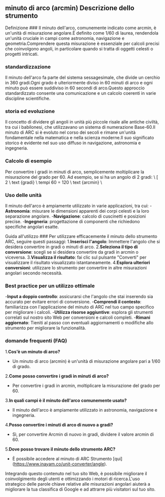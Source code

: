 ## minuto di arco (arcmin) Descrizione dello strumento

Definizione ###
Il minuto dell'arco, comunemente indicato come arcmin, è un'unità di misurazione angolare.È definito come 1/60 di laurea, rendendola un'unità cruciale in campi come astronomia, navigazione e geometria.Comprendere questa misurazione è essenziale per calcoli precisi che coinvolgono angoli, in particolare quando si tratta di oggetti celesti o progetti intricati.

### standardizzazione
Il minuto dell'arco fa parte del sistema sessagesimale, che divide un cerchio in 360 gradi.Ogni grado è ulteriormente diviso in 60 minuti di arco e ogni minuto può essere suddiviso in 60 secondi di arco.Questo approccio standardizzato consente una comunicazione e un calcolo coerenti in varie discipline scientifiche.

### storia ed evoluzione
Il concetto di dividere gli angoli in unità più piccole risale alle antiche civiltà, tra cui i babilonesi, che utilizzavano un sistema di numerazione Base-60.Il minuto di ARC si è evoluto nel corso dei secoli e rimane un'unità fondamentale nella matematica e nella scienza moderne.Il suo significato storico è evidente nel suo uso diffuso in navigazione, astronomia e ingegneria.

### Calcolo di esempio
Per convertire i gradi in minuti di arco, semplicemente moltiplicare la misurazione del grado per 60. Ad esempio, se si ha un angolo di 2 gradi:
\ [
2 \ text {gradi} \ tempi 60 = 120 \ text {arcmin}
\

### Uso delle unità
Il minuto dell'arco è ampiamente utilizzato in varie applicazioni, tra cui:
-**Astronomia**: misurare le dimensioni apparenti dei corpi celesti e la loro separazione angolare.
-**Navigazione**: calcolo di cuscinetti e posizioni precise.
-**Ingegneria**: progettazione di componenti che richiedono specifiche angolari esatte.

Guida all'utilizzo ###
Per utilizzare efficacemente il minuto dello strumento ARC, seguire questi passaggi:
1.**Inserisci l'angolo**: Immettere l'angolo che si desidera convertire in gradi o minuti di arco.
2.**Seleziona il tipo di conversione**: scegli se si desidera convertire da gradi in arcmin o viceversa.
3.**Visualizza il risultato**: fai clic sul pulsante "Converti" per visualizzare il risultato visualizzato istantaneamente.
4.**Esplora ulteriori conversioni**: utilizzare lo strumento per convertire in altre misurazioni angolari secondo necessità.

### Best practice per un utilizzo ottimale
-**Input a doppio controllo**: assicurarsi che l'angolo che stai inserendo sia accurato per evitare errori di conversione.
-**Comprendi il contesto**: familiarizza con l'applicazione del minuto di ARC nel tuo campo specifico per migliorare i calcoli.
-**Utilizza risorse aggiuntive**: esplora gli strumenti correlati sul nostro sito Web per conversioni e calcoli completi.
-**Rimani aggiornato**: Tieniti al passo con eventuali aggiornamenti o modifiche allo strumento per migliorare la funzionalità.

### domande frequenti (FAQ)

1.**Cos'è un minuto di arco?**
- Un minuto di arco (arcmin) è un'unità di misurazione angolare pari a 1/60 di grado.

2.**Come posso convertire i gradi in minuti di arco?**
- Per convertire i gradi in arcmin, moltiplicare la misurazione del grado per 60.

3.**In quali campi è il minuto dell'arco comunemente usato?**
- Il minuto dell'arco è ampiamente utilizzato in astronomia, navigazione e ingegneria.

4.**Posso convertire i minuti di arco di nuovo a gradi?**
- Sì, per convertire Arcmin di nuovo in gradi, dividere il valore arcmin di 60.

5.**Dove posso trovare il minuto dello strumento ARC?**
- È possibile accedere al minuto di ARC Strumento [qui] (https://www.inayam.co/unit-converter/angle).

Integrando questo contenuto nel tuo sito Web, è possibile migliorare il coinvolgimento degli utenti e ottimizzando i motori di ricerca.L'uso strategico delle parole chiave relative alle misurazioni angolari aiuterà a migliorare la tua classifica di Google e ad attrarre più visitatori sul tuo sito.